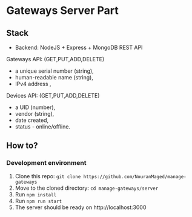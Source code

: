 # Gateways Server Part

## Stack

- Backend: NodeJS + Express + MongoDB REST API

Gateways API: (GET,PUT,ADD,DELETE)

- a unique serial number (string),
- human-readable name (string),
- IPv4 address ,

Devices API: (GET,PUT,ADD,DELETE)

- a UID (number),
- vendor (string),
- date created,
- status - online/offline.

## How to?

### Development environment

1. Clone this repo: `git clone https://github.com/NouranMaged/manage-gateways`
2. Move to the cloned directory: `cd manage-gateways/server`
3. Run `npm install`
4. Run `npm run start`
5. The server should be ready on http://localhost:3000

